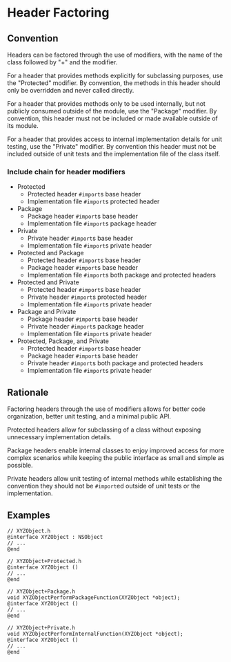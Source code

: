 # Header Factoring

## Convention

Headers can be factored through the use of modifiers, with the name of the class followed by "+" and the modifier.

For a header that provides methods explicitly for subclassing purposes, use the "Protected" modifier. By convention, the methods in this header should only be overridden and never called directly. 

For a header that provides methods only to be used internally, but not publicly consumed outside of the module, use the "Package" modifier. By convention, this header must not be included or made available outside of its module.

For a header that provides access to internal implementation details for unit testing, use the "Private" modifier. By convention this header must not be included outside of unit tests and the implementation file of the class itself.

### Include chain for header modifiers

 * Protected
   * Protected header `#import`s base header
   * Implementation file `#import`s protected header
 * Package
   * Package header `#import`s base header
   * Implementation file `#import`s package header
 * Private
   * Private header `#import`s base header
   * Implementation file `#import`s private header
 * Protected and Package
   * Protected header `#import`s base header
   * Package header `#import`s base header
   * Implementation file `#import`s both package and protected headers
 * Protected and Private
   * Protected header `#import`s base header
   * Private header `#import`s protected header
   * Implementation file `#import`s private header
 * Package and Private
   * Package header `#import`s base header
   * Private header `#import`s package header
   * Implementation file `#import`s private header
 * Protected, Package, and Private
   * Protected header `#import`s base header
   * Package header `#import`s base header
   * Private header `#import`s both package and protected headers
   * Implementation file `#import`s private header

## Rationale

Factoring headers through the use of modifiers allows for better code organization, better unit testing, and a minimal public API.

Protected headers allow for subclassing of a class without exposing unnecessary implementation details.

Package headers enable internal classes to enjoy improved access for more complex scenarios while keeping the public interface as small and simple as possible.

Private headers allow unit testing of internal methods while establishing the convention they should not be `#import`ed outside of unit tests or the implementation.

## Examples

```obj-c
// XYZObject.h
@interface XYZObject : NSObject
// ...
@end

// XYZObject+Protected.h
@interface XYZObject ()
// ...
@end

// XYZObject+Package.h
void XYZObjectPerformPackageFunction(XYZObject *object);
@interface XYZObject ()
// ...
@end

// XYZObject+Private.h
void XYZObjectPerformInternalFunction(XYZObject *object);
@interface XYZObject ()
// ...
@end
```